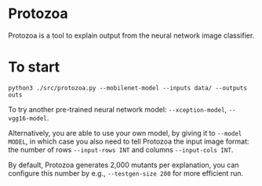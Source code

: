 # Protozoa

Protozoa is a tool to explain output from the neural network image classifier.

# To start

```
python3 ./src/protozoa.py --mobilenet-model --inputs data/ --outputs outs
```

To try another pre-trained neural network model: ``--xception-model``, ``--vgg16-model``.

Alternatively, you are able to use your own model, by giving it to ``--model MODEL``,
in which case you also need to tell Protozoa the input image format: the number of rows ``--input-rows INT`` and columns ``--input-cols INT``.

By default, Protozoa generates 2,000 mutants per explanation, you can configure this number by e.g., ``--testgen-size 200`` for more efficient run.
